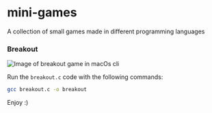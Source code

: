 # mini-games
A collection of small games made in different programming languages


### Breakout

![Image of breakout game in macOs cli](../game_images/breakout.png)

Run the `breakout.c` code with the following commands:
```sh
gcc breakout.c -o breakout
```

Enjoy :)
